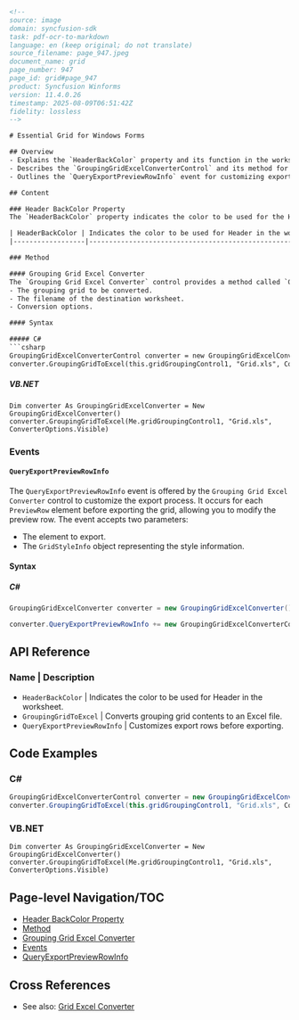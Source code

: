 ```html
<!-- 
source: image
domain: syncfusion-sdk
task: pdf-ocr-to-markdown
language: en (keep original; do not translate)
source_filename: page_947.jpeg
document_name: grid
page_number: 947
page_id: grid#page_947
product: Syncfusion Winforms
version: 11.4.0.26
timestamp: 2025-08-09T06:51:42Z
fidelity: lossless
-->

# Essential Grid for Windows Forms

## Overview
- Explains the `HeaderBackColor` property and its function in the worksheet.
- Describes the `GroupingGridExcelConverterControl` and its method for converting grid contents to an Excel file.
- Outlines the `QueryExportPreviewRowInfo` event for customizing export rows.

## Content

### Header BackColor Property
The `HeaderBackColor` property indicates the color to be used for the Header in the worksheet.

| HeaderBackColor | Indicates the color to be used for Header in the worksheet. |
|------------------|------------------------------------------------------------|

### Method

#### Grouping Grid Excel Converter
The `Grouping Grid Excel Converter` control provides a method called `GroupingGridToExcel`. This method converts grouping grid contents to an Excel file. It accepts three parameters:
- The grouping grid to be converted.
- The filename of the destination worksheet.
- Conversion options.

#### Syntax

##### C#
```csharp
GroupingGridExcelConverterControl converter = new GroupingGridExcelConverterControl();
converter.GroupingGridToExcel(this.gridGroupingControl1, "Grid.xls", ConverterOptions.Visible);
```

##### VB.NET
```vbnet
Dim converter As GroupingGridExcelConverter = New GroupingGridExcelConverter()
converter.GroupingGridToExcel(Me.gridGroupingControl1, "Grid.xls", ConverterOptions.Visible)
```

### Events

#### `QueryExportPreviewRowInfo`
The `QueryExportPreviewRowInfo` event is offered by the `Grouping Grid Excel Converter` control to customize the export process. It occurs for each `PreviewRow` element before exporting the grid, allowing you to modify the preview row. The event accepts two parameters:
- The element to export.
- The `GridStyleInfo` object representing the style information.

#### Syntax

##### C#
```csharp
GroupingGridExcelConverter converter = new GroupingGridExcelConverter();

converter.QueryExportPreviewRowInfo += new GroupingGridExcelConverterControl.GroupingGridExportPreviewRowQueryInfoEventHandler(converter_QueryExportPreviewRowInfo);
```

## API Reference

### Name | Description
- `HeaderBackColor` | Indicates the color to be used for Header in the worksheet.
- `GroupingGridToExcel` | Converts grouping grid contents to an Excel file.
- `QueryExportPreviewRowInfo` | Customizes export rows before exporting.

## Code Examples

### C#
```csharp
GroupingGridExcelConverterControl converter = new GroupingGridExcelConverterControl();
converter.GroupingGridToExcel(this.gridGroupingControl1, "Grid.xls", ConverterOptions.Visible);
```

### VB.NET
```vbnet
Dim converter As GroupingGridExcelConverter = New GroupingGridExcelConverter()
converter.GroupingGridToExcel(Me.gridGroupingControl1, "Grid.xls", ConverterOptions.Visible)
```

## Page-level Navigation/TOC

- [Header BackColor Property](#header-backcolor-property)
- [Method](#method)
- [Grouping Grid Excel Converter](#grouping-grid-excel-converter)
- [Events](#events)
- [QueryExportPreviewRowInfo](#queryexportpreviewrowinfo)

## Cross References

- See also: [Grid Excel Converter](#grid-excel-converter)

<!-- tags: [Essential Grid, Windows Forms, HeaderBackColor, Grouping Grid Excel Converter, QueryExportPreviewRowInfo] keywords: [HeaderBackColor, GroupingGridToExcel, QueryExportPreviewRowInfo] -->
```
